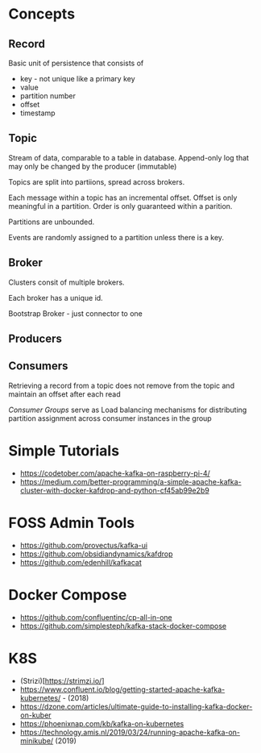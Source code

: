 # Concepts

## Record

Basic unit of persistence that consists of 

- key - not unique like a primary key 
- value
- partition number
- offset
- timestamp

## Topic

Stream of data, comparable to a table in database. Append-only log that may only be changed by the producer (immutable)

Topics are split into partiions, spread across brokers. 

Each message within a topic has an incremental offset. Offset is only meaningful in a partition. Order is only guaranteed within a parition. 

Partitions are unbounded.

Events are randomly assigned to a partition unless there is a key.

## Broker

Clusters consit of multiple brokers. 

Each broker has a unique id.

Bootstrap Broker - just connector to one


## Producers

## Consumers

Retrieving a record from a topic does not remove from the topic and maintain an offset after each read

*Consumer Groups* serve as Load balancing mechanisms for distributing partition assignment across consumer instances in the group


# Simple Tutorials
- https://codetober.com/apache-kafka-on-raspberry-pi-4/
- https://medium.com/better-programming/a-simple-apache-kafka-cluster-with-docker-kafdrop-and-python-cf45ab99e2b9

# FOSS Admin Tools
- https://github.com/provectus/kafka-ui
- https://github.com/obsidiandynamics/kafdrop
- https://github.com/edenhill/kafkacat

# Docker Compose
- https://github.com/confluentinc/cp-all-in-one
- https://github.com/simplesteph/kafka-stack-docker-compose

# K8S
- (Strizi)[https://strimzi.io/]
- https://www.confluent.io/blog/getting-started-apache-kafka-kubernetes/ - (2018) 
- https://dzone.com/articles/ultimate-guide-to-installing-kafka-docker-on-kuber
- https://phoenixnap.com/kb/kafka-on-kubernetes
- https://technology.amis.nl/2019/03/24/running-apache-kafka-on-minikube/ (2019) 
